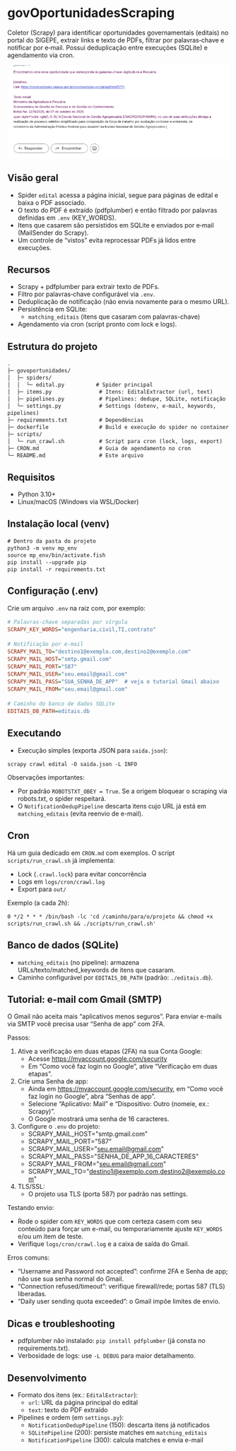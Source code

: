# govOportunidadesScraping

Coletor (Scrapy) para identificar oportunidades governamentais (editais) no portal do SIGEPE, extrair links e texto de PDFs, filtrar por palavras‑chave e notificar por e‑mail. Possui deduplicação entre execuções (SQLite) e agendamento via cron.

![alt text](docs/usage.png)

## Visão geral
- Spider `edital` acessa a página inicial, segue para páginas de edital e baixa o PDF associado.
- O texto do PDF é extraído (pdfplumber) e então filtrado por palavras definidas em `.env` (KEY_WORDS).
- Itens que casarem são persistidos em SQLite e enviados por e‑mail (MailSender do Scrapy).
- Um controle de “vistos” evita reprocessar PDFs já lidos entre execuções.

## Recursos
- Scrapy + pdfplumber para extrair texto de PDFs.
- Filtro por palavras‑chave configurável via `.env`.
- Deduplicação de notificação (não envia novamente para o mesmo URL).
- Persistência em SQLite:
  - `matching_editais` (itens que casaram com palavras-chave)
- Agendamento via cron (script pronto com lock e logs).

## Estrutura do projeto
```
. 
├─ govoportunidades/
│  ├─ spiders/
│  │  └─ edital.py          # Spider principal
│  ├─ items.py               # Itens: EditalExtractor (url, text)
│  ├─ pipelines.py           # Pipelines: dedupe, SQLite, notificação
│  └─ settings.py            # Settings (dotenv, e-mail, keywords, pipelines)
├─ requirements.txt          # Dependências
├─ dockerfile                # Build e execução do spider no container
├─ scripts/
│  └─ run_crawl.sh           # Script para cron (lock, logs, export)
├─ CRON.md                   # Guia de agendamento no cron
└─ README.md                 # Este arquivo
```

## Requisitos
- Python 3.10+
- Linux/macOS (Windows via WSL/Docker)

## Instalação local (venv)
```fish
# Dentro da pasta do projeto
python3 -m venv mp_env
source mp_env/bin/activate.fish
pip install --upgrade pip
pip install -r requirements.txt
```

## Configuração (.env)
Crie um arquivo `.env` na raiz com, por exemplo:
```ini
# Palavras-chave separadas por vírgula
SCRAPY_KEY_WORDS="engenharia,civil,TI,contrato"

# Notificação por e-mail
SCRAPY_MAIL_TO="destino1@exemplo.com,destino2@exemplo.com"
SCRAPY_MAIL_HOST="smtp.gmail.com"
SCRAPY_MAIL_PORT="587"
SCRAPY_MAIL_USER="seu.email@gmail.com"
SCRAPY_MAIL_PASS="SUA_SENHA_DE_APP"  # veja o tutorial Gmail abaixo
SCRAPY_MAIL_FROM="seu.email@gmail.com"

# Caminho do banco de dados SQLite
EDITAIS_DB_PATH=editais.db
```

## Executando
- Execução simples (exporta JSON para `saida.json`):
```fish
scrapy crawl edital -O saida.json -L INFO
```

Observações importantes:
- Por padrão `ROBOTSTXT_OBEY = True`. Se a origem bloquear o scraping via robots.txt, o spider respeitará.
- O `NotificationDedupPipeline` descarta itens cujo URL já está em `matching_editais` (evita reenvio de e-mail).

## Cron
Há um guia dedicado em `CRON.md` com exemplos. O script `scripts/run_crawl.sh` já implementa:
- Lock (`.crawl.lock`) para evitar concorrência
- Logs em `logs/cron/crawl.log`
- Export para `out/`

Exemplo (a cada 2h):
```cron
0 */2 * * * /bin/bash -lc 'cd /caminho/para/o/projeto && chmod +x scripts/run_crawl.sh && ./scripts/run_crawl.sh'
```

## Banco de dados (SQLite)
- `matching_editais` (no pipeline): armazena URLs/texto/matched_keywords de itens que casaram.
- Caminho configurável por `EDITAIS_DB_PATH` (padrão: `./editais.db`).

## Tutorial: e-mail com Gmail (SMTP)
O Gmail não aceita mais “aplicativos menos seguros”. Para enviar e-mails via SMTP você precisa usar “Senha de app” com 2FA.

Passos:
1) Ative a verificação em duas etapas (2FA) na sua Conta Google:
   - Acesse https://myaccount.google.com/security
   - Em “Como você faz login no Google”, ative “Verificação em duas etapas”.
2) Crie uma Senha de app:
   - Ainda em https://myaccount.google.com/security, em “Como você faz login no Google”, abra “Senhas de app”.
   - Selecione “Aplicativo: Mail” e “Dispositivo: Outro (nomeie, ex.: Scrapy)”.
   - O Google mostrará uma senha de 16 caracteres.
3) Configure o `.env` do projeto:
   - SCRAPY_MAIL_HOST="smtp.gmail.com"
   - SCRAPY_MAIL_PORT="587"
   - SCRAPY_MAIL_USER="seu.email@gmail.com"
   - SCRAPY_MAIL_PASS="SENHA_DE_APP_16_CARACTERES"
   - SCRAPY_MAIL_FROM="seu.email@gmail.com"
   - SCRAPY_MAIL_TO="destino1@exemplo.com,destino2@exemplo.com"
4) TLS/SSL:
   - O projeto usa TLS (porta 587) por padrão nas settings.

Testando envio:
- Rode o spider com `KEY_WORDS` que com certeza casem com seu conteúdo para forçar um e-mail, ou temporariamente ajuste `KEY_WORDS` e/ou um item de teste.
- Verifique `logs/cron/crawl.log` e a caixa de saída do Gmail.

Erros comuns:
- “Username and Password not accepted”: confirme 2FA e Senha de app; não use sua senha normal do Gmail.
- “Connection refused/timeout”: verifique firewall/rede; portas 587 (TLS) liberadas.
- “Daily user sending quota exceeded”: o Gmail impõe limites de envio.

## Dicas e troubleshooting
- pdfplumber não instalado: `pip install pdfplumber` (já consta no requirements.txt).
- Verbosidade de logs: use `-L DEBUG` para maior detalhamento.

## Desenvolvimento
- Formato dos itens (ex.: `EditalExtractor`):
  - `url`: URL da página principal do edital
  - `text`: texto do PDF extraído
- Pipelines e ordem (em `settings.py`):
  - `NotificationDedupPipeline` (150): descarta itens já notificados
  - `SQLitePipeline` (200): persiste matches em `matching_editais`
  - `NotificationPipeline` (300): calcula matches e envia e-mail
